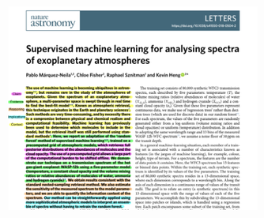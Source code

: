 <div class="grid grid-cols-1 justify-center justify-items-center items-center h-120">
<div>  
<a href="https://arxiv.org/pdf/1806.03944" target="_blank">
  <img src="/images/CERIC_Marquez_2018.jpeg" class="max-h-110 shadow-xl hover:shadow-2xl ease-in-out duration-400 pl-4 pr-4" />
</a>
</div>
</div>

<style>
  a {
    border-style: none !important;
  }

  a:hover {
    border-style: none !important;
  }

  .list li{
    margin-bottom: 1.8rem !important;
  }
</style>

